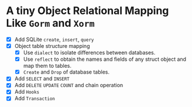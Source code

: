 # A tiny Object Relational Mapping Like `Gorm` and `Xorm`

+ [x] Add SQLite `create`, `insert`, `query`
+ [x] Object table structure mapping
  + [x] Use `dialect` to isolate differences between databases.
  + [x] Use `reflect` to obtain the names and fields of any struct object and map them to tables.
  + [x] `Create` and `Drop` of database tables.
+ [x] Add `SELECT` and `INSERT`
+ [x] Add `DELETE` `UPDATE` `COUNT` and chain operation 
+ [x] Add `Hooks`
+ [x] Add `Transaction`